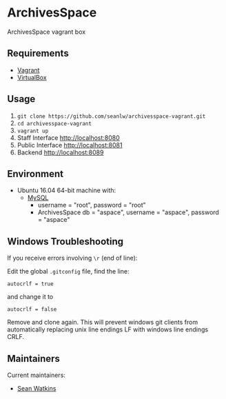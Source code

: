 # ArchivesSpace
ArchivesSpace vagrant box

## Requirements

* [Vagrant](https://www.vagrantup.com/)
* [VirtualBox](https://www.virtualbox.org/)

## Usage

1. `git clone https://github.com/seanlw/archivesspace-vagrant.git`
2. `cd archivesspace-vagrant`
3. `vagrant up`
4. Staff Interface [http://localhost:8080](http://localhost:8080)
5. Public Interface [http://localhost:8081](http://localhost:8081)
5. Backend [http://localhost:8089](http://localhost:8089)

## Environment

* Ubuntu 16.04 64-bit machine with:
  * [MySQL](https://www.mysql.com/)
    * username = "root", password = "root"
    * ArchivesSpace db = "aspace", username = "aspace", password = "aspace"

## Windows Troubleshooting

If you receive errors involving `\r` (end of line):

Edit the global `.gitconfig` file, find the line:
```
autocrlf = true
```
and change it to
```
autocrlf = false
```
Remove and clone again. This will prevent windows git clients from automatically replacing unix line endings LF with windows line endings CRLF.

## Maintainers

Current maintainers:

* [Sean Watkins](https://github.com/seanlw)
